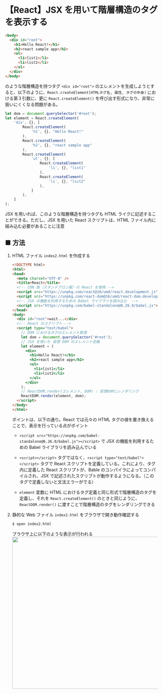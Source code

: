 # 【React】JSX を用いて階層構造のタグを表示する

```html
<body>
  <div id="root">
    <h1>Hello React!</h1>
    <h2>react sample app</h2>
    <ul>
      <li>list1</li>
      <li>list2</li>
    </ul>
  </div>
</body>
```

のような階層構造を持つタグ `<div id="root">` のエレメントを生成しようとすると、以下のように、`React.createElement(HTMLタグ名, 属性, タグの中身)` における第３引数に、更に `React.createElement()` を呼び出す形式になり、非常に扱いにくくなる問題がある。

```js
let dom = document.querySelector('#root');
let element = React.createElement(
    'div', {}, [
        React.createElement(
            'h1', {}, "Hello React!"
        ),
        React.createElement(
            'h2', {}, "react sample app"
        ),
        React.createElement(
            'ul', {}, [
                React.createElement(
                    'li', {}, "list1"
                ),
                React.createElement(
                    'li', {}, "lsit2"
                ),
            ]
        ),
    ]
);
```

JSX を用いれば、このような階層構造を持つタグも HTML ライクに記述することができる。ただし、JSX を用いた React スクリプトは、HTML ファイル内に組み込む必要があることに注意

## ■ 方法

1. HTML ファイル `index2.html` を作成する

    ```html
    <!DOCTYPE html>
    <html>
    <head>
      <meta charset="UTF-8" />
      <title>React</title>
      <!-- CDN 版（スタンドアロン版）の React を使用 -->
      <script src="https://unpkg.com/react@16/umd/react.development.js"></script>
      <script src="https://unpkg.com/react-dom@16/umd/react-dom.development.js"></script>
      <!-- JSX の機能を利用するための Babel ライブラリを読み込む  -->
      <script src="https://unpkg.com/babel-standalone@6.26.0/babel.js"></script>
    </head>
    <body>
      <div id="root">wait...</div>
      <!-- React のスクリプト -->
      <script type="text/babel">
        // DOM におけるタグのエレメント取得
        let dom = document.querySelector('#root');
        // JSX を用いた 仮想 DOM のエレメント定義
        let element = (
          <div>
            <h1>Hello React!</h1>
            <h2>react sample app</h2>
            <ul>
              <li>list1</li>
              <li>list2</li>
            </ul>
          </div>
        );
        // ReactDOM.render(エレメント, DOM) : 仮想DOMにレンダリング
        ReactDOM.render(element, dom);
      </script>
    </body>
    </html>
    ```

    ポイントは、以下の通り。React では元々の HTML タグの値を置き換えることで、表示を行っている点がポイント

    - `<script src="https://unpkg.com/babel-standalone@6.26.0/babel.js"></script>` で JSX の機能を利用するための Babel ライブラリを読み込んでいる

    - `<script></script>` タグではなく、`<script type="text/babel"></script>` タグで React スクリプトを定義している。これにより、タグ内に定義した React スクリプトが、Bable のコンパイラによってコンパイルされ、JSX で記述されたスクリプトが動作するようになる。（このタグで定義しないと文法エラーがでる）

    - `element` 変数に HTML におけるタグ定義と同じ形式で階層構造のタグを定義し、それを `React.createElement()` のときと同じように、`ReactDOM.render()` に渡すことで階層構造のタグをレンダリングできる

2. 静的な Web ファイル `index2.html` をブラウザで開き動作確認する
	```sh
	$ open index2.html
	```

    ブラウザ上に以下のような表示が行われる<br>
    <img src="https://user-images.githubusercontent.com/25688193/137618707-c9b15e9b-1eed-4b18-9b6c-3b1c43a6e75f.png" width="500"><br>


